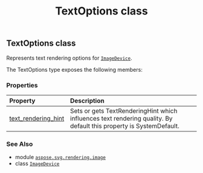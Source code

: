 ﻿---
title: TextOptions class
second_title: Aspose.SVG for Python via .NET API References
description: 
type: docs
weight: 40
url: /python-net/aspose.svg.rendering.image/textoptions/
is_root: false
---

## TextOptions class

Represents text rendering options for [`ImageDevice`](/svg/python-net/aspose.svg.rendering.image/imagedevice).



The TextOptions type exposes the following members:

### Properties
| Property | Description |
| :- | :- |
| [text_rendering_hint](/svg/python-net/aspose.svg.rendering.image/textoptions/text_rendering_hint) | Sets or gets TextRenderingHint which influences text rendering quality. By default this property is SystemDefault. |



### See Also
* module [`aspose.svg.rendering.image`](..)
* class [`ImageDevice`](/svg/python-net/aspose.svg.rendering.image/imagedevice)
